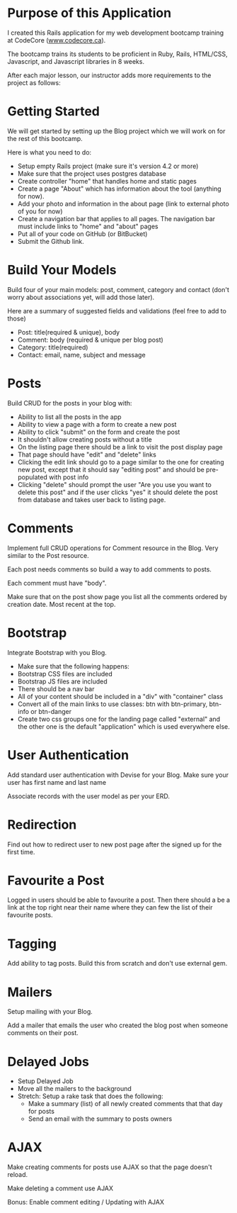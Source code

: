 # Purpose of this Application

I created this Rails application for my web development bootcamp training at CodeCore (www.codecore.ca).

The bootcamp trains its students to be proficient in Ruby, Rails, HTML/CSS, Javascript, and Javascript libraries in 8 weeks.

After each major lesson, our instructor adds more requirements to the project as follows:

# Getting Started

We will get started by setting up the Blog project which we will work on for the rest of this bootcamp.

Here is what you need to do:

* Setup empty Rails project (make sure it's version 4.2 or more)
* Make sure that the project uses postgres database
* Create controller "home" that handles home and static pages
* Create a page "About" which has information about the tool (anything for now).
* Add your photo and information in the about page (link to external photo of you for now)
* Create a navigation bar that applies to all pages. The navigation bar must include links to "home" and "about" pages
* Put all of your code on GitHub (or BitBucket)
* Submit the Github link.

# Build Your Models

Build four of your main models: post, comment, category and contact (don't worry about associations yet, will add those later).

Here are a summary of suggested fields and validations (feel free to add to those)

* Post: title(required & unique), body
* Comment: body (required & unique per blog post)
* Category: title(required)
* Contact: email, name, subject and message

# Posts

Build CRUD for the posts in your blog with:

* Ability to list all the posts in the app
* Ability to view a page with a form to create a new post
* Ability to click "submit" on the form and create the post
* It shouldn't allow creating posts without a title
* On the listing page there should be a link to visit the post display page
* That page should have "edit" and "delete" links
* Clicking the edit link should go to a page similar to the one for creating new post, except that it should say "editing post" and should be pre-populated with post info
* Clicking "delete" should prompt the user "Are you use you want to delete this post" and if the user clicks "yes" it should delete the post from database and takes user back to listing page.

# Comments

Implement full CRUD operations for Comment resource in the Blog. Very similar to the Post resource.

Each post needs comments so build a way to add comments to posts.

Each comment must have "body".

Make sure that on the post show page you list all the comments ordered by creation date. Most recent at the top.

# Bootstrap

Integrate Bootstrap with you Blog. 

* Make sure that the following happens:
* Bootstrap CSS files are included
* Bootstrap JS files are included
* There should be a nav bar
* All of your content should be included in a "div" with "container" class
* Convert all of the main links to use classes: btn with btn-primary, btn-info or btn-danger
* Create two css groups one for the landing page called "external" and the other one is the default "application" which is used everywhere else.

# User Authentication

Add standard user authentication with Devise for your Blog. Make sure your user has first name and last name

Associate records with the user model as per your ERD.

# Redirection

Find out how to redirect user to new post page after the signed up for the first time.

# Favourite a Post

Logged in users should be able to favourite a post. Then there should a be a link at the top right near their name where they can few the list of their favourite posts.

# Tagging

Add ability to tag posts. Build this from scratch and don't use external gem.

# Mailers

Setup mailing with your Blog.

Add a mailer that emails the user who created the blog post when someone comments on their post.

# Delayed Jobs

* Setup Delayed Job
* Move all the mailers to the background
* Stretch: Setup a rake task that does the following:
  * Make a summary (list) of all newly created comments that that day for posts
  * Send an email with the summary to posts owners

# AJAX

Make creating comments for posts use AJAX so that the page doesn't reload.

Make deleting a comment use AJAX

Bonus: Enable comment editing / Updating with AJAX